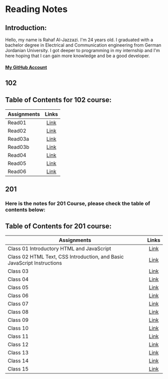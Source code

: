 # Reading Notes
## Introduction:
Hello, my name is Rahaf Al-Jazzazi. I'm 24 years old. I graduated with a bachelor degree in Electrical and Communication engineering from German Jordanian University. I got deeper to programming in my internship and I'm here hoping that I can gain more knowledge and be a good developer.
#### [My GitHub Account](https://github.com/RahafJ96) 

## 102


## Table of Contents for 102 course:

| Assignments   | Links         |
| ------------- |:-------------:|
| Read01       | [Link](102/read01.md) | 
| Read02     | [Link](102/read02.md)    |
| Read03a       | [Link](102/read03a.md) | 
| Read03b     | [Link](102/read03b.md)    |
| Read04 | [Link](102/read04.md)|
| Read05 | [Link](102/read05.md)|
| Read06 | [Link](102/read06.md)|


## 201

### Here is the notes for 201 Course, please check the table of contents below:

## Table of Contents for 201 course:
|  Assignments | Links         |
| -------------| :-------------:|
| Class 01       Introductory HTML and JavaScript | [Link](201/class01.md) | 
| Class 02   HTML Text, CSS Introduction, and Basic JavaScript Instructions  | [Link](201/class02.md)    |
| Class 03        | [Link](201/class03.md) | 
| Class 04     | [Link](201/class04.md)    |
| Class 05      | [Link](201/class05.md)|
| Class 06 | [Link](201/class06.md)|
| Class 07   | [Link](201/class07.md)|
| Class 08        | [Link](201/class08.md) | 
| Class 09      | [Link](201/class09.md)    |
| Class 10      | [Link](201/class10.md)|
| Class 11  | [Link](201/class11.md)|
| Class 12  | [Link](201/class12.md)|
| Class 13        | [Link](201/class13.md) | 
| Class 14      | [Link](201/class14.md)    |
| Class 15      | [Link](201/class15.md)|